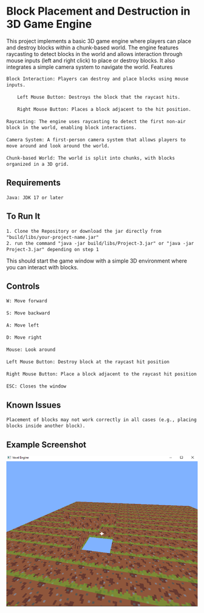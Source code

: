 # Block Placement and Destruction in 3D Game Engine

This project implements a basic 3D game engine where players can place and destroy blocks within a chunk-based world. The engine features raycasting to detect blocks in the world and allows interaction through mouse inputs (left and right click) to place or destroy blocks. It also integrates a simple camera system to navigate the world.
Features

    Block Interaction: Players can destroy and place blocks using mouse inputs.

        Left Mouse Button: Destroys the block that the raycast hits.

        Right Mouse Button: Places a block adjacent to the hit position.

    Raycasting: The engine uses raycasting to detect the first non-air block in the world, enabling block interactions.

    Camera System: A first-person camera system that allows players to move around and look around the world.

    Chunk-based World: The world is split into chunks, with blocks organized in a 3D grid.

## Requirements

    Java: JDK 17 or later

## To Run It

    1. Clone the Repository or download the jar directly from "build/libs/your-project-name.jar"
    2. run the command "java -jar build/libs/Project-3.jar" or "java -jar Project-3.jar" depending on step 1


This should start the game window with a simple 3D environment where you can interact with blocks.

## Controls

    W: Move forward

    S: Move backward

    A: Move left

    D: Move right

    Mouse: Look around

    Left Mouse Button: Destroy block at the raycast hit position

    Right Mouse Button: Place a block adjacent to the raycast hit position

    ESC: Closes the window

## Known Issues

    Placement of blocks may not work correctly in all cases (e.g., placing blocks inside another block).

## Example Screenshot

![example](example.png)




